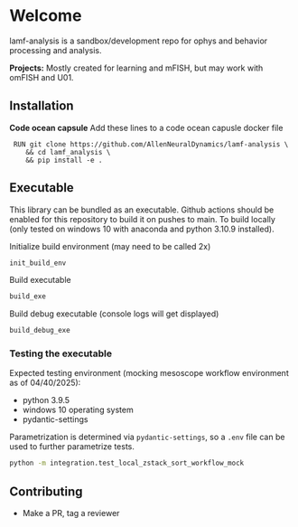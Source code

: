 # Welcome

lamf-analysis is a sandbox/development repo for ophys and behavior processing and analysis.

**Projects:** Mostly created for learning and mFISH, but may work with omFISH and U01.

## Installation

**Code ocean capsule**
Add these lines to a code ocean capusle docker file
```
 RUN git clone https://github.com/AllenNeuralDynamics/lamf-analysis \
    && cd lamf_analysis \
    && pip install -e .
```

## Executable
This library can be bundled as an executable. Github actions should be enabled for this repository to build it on pushes to main. To build locally (only tested on windows 10 with anaconda and python 3.10.9 installed).

Initialize build environment (may need to be called 2x)
```bash
init_build_env
```

Build executable
```bash
build_exe
```

Build debug executable (console logs will get displayed)
```bash
build_debug_exe
```

### Testing the executable

Expected testing environment (mocking mesoscope workflow environment as of 04/40/2025):

- python 3.9.5
- windows 10 operating system
- pydantic-settings

Parametrization is determined via `pydantic-settings`, so a `.env` file can be used to further parametrize tests.

```bash
python -m integration.test_local_zstack_sort_workflow_mock
```

## Contributing
+ Make a PR, tag a reviewer




